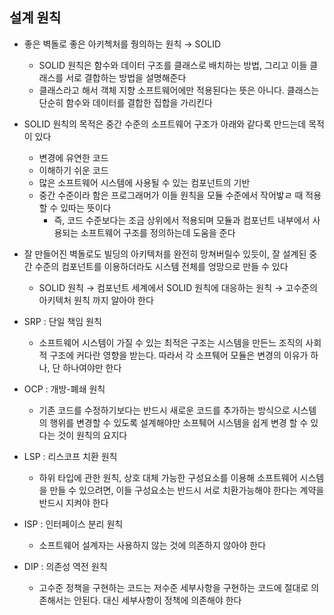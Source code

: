 ## 설계 원칙
- 좋은 벽돌로 좋은 아키첵처를 줭의하는 원칙 &rarr; SOLID
    - SOLID 원칙은 함수와 데이터 구조를 클래스로 배치하는 방법, 그리고 이들 클래스를 서로 결합하는 방법을 설명해준다
    - 클래스라고 해서 객체 지향 소프트웨어에만 적용된다는 뜻은 아니다. 클래스는 단순히 함수와 데이터를 결합한 집합을 가리킨다
- SOLID 원칙의 목적은 중간 수준의 소프트웨어 구조가 아래와 같다록 만드는데 목적이 있다
    - 변경에 유연한 코드
    - 이해하기 쉬운 코드
    - 많은 소프트웨어 시스템에 사용될 수 있는 컴포넌트의 기반
    - 중간 수준이라 함은 프로그래머가 이들 원칙을 모듈 수준에서 작어밯ㄹ 때 적용할 수 있따는 뜻이다
        - 즉, 코드 수준보다는 조금 상위에서 적용되며 모듈과 컴포넌트 내부에서 사용되는 소프트웨어 구조를 정의하는데 도움을 준다 
- 잘 만들어진 벽돌로도 빌딩의 아키텍처를 완전히 망쳐버릴수 있듯이, 잘 설계된 중간 수준의 컴포넌트를 이용하더라도 시스템 전체를 엉망으로 만들 수 있다
  - SOLID 원칙 &rarr; 컴포넌트 세계에서 SOLID 원칙에 대응하는 원칙 &rarr; 고수준의 아키텍처 원칙 까지 알아야 한다 

- SRP : 단일 책임 원칙
  - 소프트웨어 시스템이 가질 수 있는 최적은 구조는 시스템을 만든느 조직의 사회적 구조에 커다란 영향을 받는다. 따라서 각 소프퉤어 모듈은 변경의 이유가 하나, 단 하나여야만 한다
- OCP : 개방-폐쇄 원칙
  - 기존 코드를 수정하기보다는 반드시 새로운 코드를 추가하는 방식으로 시스템의 행위를 변경할 수 있도록 설계해야만 소프퉤어 시스템을 쉽게 변경 할 수 있다는 것이 원칙의 요지다
- LSP : 리스코프 치환 원칙
  - 하위 타입에 관한 원칙, 상호 대체 가능한 구성요소를 이용해 소프트웨어 시스템을 만들 수 있으려면, 이들 구성요소는 반드시 서로 치환가능해야 한다는 계약을 반드시 지켜야 한다
- ISP : 인터페이스 분리 원칙
  - 소프트웨어 설계자는 사용하지 않는 것에 의존하지 않아야 한다
- DIP : 의존성 역전 원칙
  - 고수준 정책을 구현하는 코드는 저수준 세부사항을 구현하는 코드에 절대로 의존해서는 안된다. 대신 세부사항이 정책에 의존해야 한다 